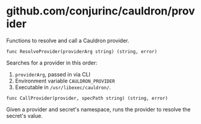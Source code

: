 # github.com/conjurinc/cauldron/provider

Functions to resolve and call a Cauldron provider.

`func ResolveProvider(providerArg string) (string, error)`

Searches for a provider in this order:

1. `providerArg`, passed in via CLI
2. Environment variable `CAULDRON_PROVIDER`
3. Executable in `/usr/libexec/cauldron/`.

`func CallProvider(provider, specPath string) (string, error)`

Given a provider and secret's namespace, runs the provider to resolve
the secret's value.
